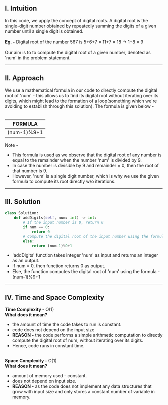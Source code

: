 <h2>I. Intuition</h2>
In this code, we apply the concept of digital roots. 
A digital root is the single-digit number obtained by repeatedly summing the digits of a given number until a single digit is obtained.
<br>
<br>
<b>Eg. -</b> Digital root of the number 567 is 5+6+7 = 11+7 = 18 -> 1+8 = 9 
<br>
<br>
Our aim is to to compute the digital root of a given number, denoted as 'num' in the problem statement.
<hr>
<h2>II. Approach</h2>
We use a mathematical formula in our code to directly compute the digital root of 'num' - this allows us to find its digital root without iterating over its digits, which might lead to the formation of a loop(something which we're avoiding to establish through this solution).
The formula is given below - 
<br>
<br> 

| FORMULA  |
|---|
|(num-1)%9+1 |

Note -
<ul>
  <li>This formula is used as we observe that the digital root of any number is equal to the remainder when the number 'num' is divided by 9.</li>
  <li>In case the number is divisible by 9 and remainder = 0, then the root of that number is 9.</li>
  <li>However, 'num' is a single digit number, which is why we use the given formula to compute its root directly w/o iterations.</li>
</ul>
<hr>
<h2>III. Solution</h2>

```py
class Solution:
    def addDigits(self, num: int) -> int:
        # If the input number is 0, return 0
        if num == 0:
            return 0
        # Compute the digital root of the input number using the formula (num-1)%9+1
        else:
            return (num-1)%9+1
```
<ul>
  <li>'addDigits' function takes integer 'num' as input and returns an integer as an output.</li>
  <li>If num = 0, then function returns 0 as output.</li>
  <li>Else, the function computes the digital root of 'num' using the formula - (num-1)%9+1</li>
</ul>  
<hr>
<h2>IV. Time and Space Complexity</h2>
<b>Time Complexity -</b> O(1)
<br>
<b>What does it mean?</b>
<ul>
  <li>the amount of time the code takes to run is constant.</li>
  <li>code does not depend on the input size</li>
  <li><b>REASON -</b> the code performs a simple arithmetic computation to directly compute the digital root of num, without iterating over its digits.</li>
  <li>Hence, code runs in constant time.</li>
</ul>
<br>
<b>Space Complexity -</b> O(1)
<br>
<b>What does it mean?</b>
<ul>
  <li>amount of memory used - constant.</li>
  <li>does not depend on input size.</li>
  <li><b>REASON -</b> as the code does not implement any data structures that grow with input size and only stores a constant number of variable in memory.</li>
</ul>
